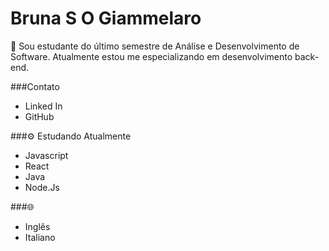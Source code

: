 <h1>Bruna S O Giammelaro</h1>

📓 Sou estudante do último semestre de Análise e Desenvolvimento de Software.
 Atualmente estou me especializando em desenvolvimento back-end.

###Contato
+ Linked In
+ GitHub

###⚙️ Estudando Atualmente
+ Javascript
+ React
+ Java
+ Node.Js

###🌐
+ Inglês
+ Italiano
